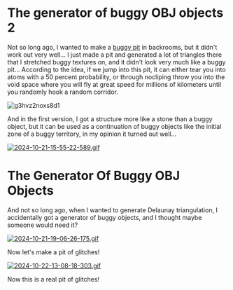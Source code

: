 # The generator of buggy OBJ objects 2

Not so long ago, I wanted to make a [buggy pit](https://www.reddit.com/r/backrooms/comments/1dmbht6/locations_for_level_0_in_the_backrooms/) in backrooms, but it didn't work out very well... I just made a pit and generated a lot of triangles there that I stretched buggy textures on, and it didn't look very much like a buggy pit... According to the idea, if we jump into this pit, it can either tear you into atoms with a 50 percent probability, or through nocliping throw you into the void space where you will fly at great speed for millions of kilometers until you randomly hook a random corridor.

![g3hvz2noxs8d1](https://github.com/user-attachments/assets/289e589f-b1ef-41eb-b84c-81d291edcebb)

And in the first version, I got a structure more like a stone than a buggy object, but it can be used as a continuation of buggy objects like the initial zone of a buggy territory, in my opinion it turned out well...

[![2024-10-21-15-55-22-589.gif](https://i.postimg.cc/J4SHq9KH/2024-10-21-15-55-22-589.gif)](https://postimg.cc/MvbGZ3Cz)

# The Generator Of Buggy OBJ Objects

And not so long ago, when I wanted to generate Delaunay triangulation, I accidentally got a generator of buggy objects, and I thought maybe someone would need it?

[![2024-10-21-19-06-26-175.gif](https://i.postimg.cc/fbZFbRXZ/2024-10-21-19-06-26-175.gif)](https://postimg.cc/Js6K6mPd)

Now let's make a pit of glitches! 

[![2024-10-22-13-08-18-303.gif](https://i.postimg.cc/Y9kZk0xK/2024-10-22-13-08-18-303.gif)](https://postimg.cc/NyJpkgVp)

Now this is a real pit of glitches!
